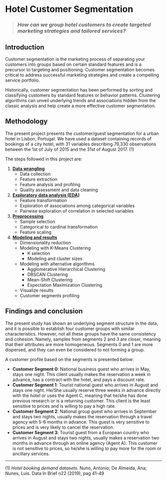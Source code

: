 # Hotel Customer Segmentation

> ### *How can we group hotel customers to create targeted marketing strategies and tailored services?*

## Introduction
Customer segmentation is the marketing process of separating your customers into groups based on certain standard features and is a precursor to targeting and positioning. Customer segmentation becomes critical to address successful marketing strategies and create a compelling service portfolio. 

Historically, customer segmentation has been performed by sorting and classifying customers by standard features or behavior patterns. Clustering algorithms can unveil underlying trends and associations hidden from the classic analysis and help create a more effective customer segmentation.

## Methodology
The present project presents the customer/guest segmentation for a urban hotel in Lisbon, Portugal. We have used a dataset containing records of bookings of a city hotel, with 31 variables describing 79,330 observations between the 1st of July of 2015 and the 31st of August 2017. (1)

The steps followed in this project are:
1. **[Data wrangling](https://github.com/jvrnuno/Capstone-3/blob/main/notebooks/1_Collection_Inspection.ipynb)**
	- Data collection
	- Feature extraction
	- Feature analysis and profiling
	- Quality assessment and data cleaning
2. **[Exploratory data analysis (EDA)](https://github.com/jvrnuno/Capstone-3/blob/main/notebooks/2_exploratory_data_analysis.ipynb)**
	- Feature transformation
	- Exploration of associations among categorical variables
	- Pairwise exploration of correlation in selected variables
3. **[Preprocessing](https://github.com/jvrnuno/Capstone-3/blob/main/notebooks/3_Preprocessing.ipynb)**
	- Sample selection
	- Categorical to cardinal transformation
	- Feature scaling
4. **[Modeling and results](https://github.com/jvrnuno/Capstone-3/blob/main/notebooks/4_Modeling.ipynb)**
	- Dimensionality reduction
	- Modeling with K-Means Clustering
		- K selection
		- Modeling and cluster sizes
	- Modeling with alternative algorithms
		- Agglomerative Hierarchical Clustering
		- DBSCAN Clustering
		- Mean-Shift Clustering
		- Expectation Maximization Clustering
	- Visualize results
	- Customer segments profiling

## Findings and conclusion
The present study has shown an underlying segment structure in the data, and it is possible to establish four customer groups with similar characteristics. However, not all these groups have the same consistency and cohesion. Namely, samples from segments 2 and 3 are closer, meaning that their attributes are more homogeneous. Segments 0 and 1 are more dispersed, and they can even be considered to not forming a group.

A customer profile based on the segments is presented below:

- **Customer Segment 0**: National business guest who arrives in May, stays one night. This client usually makes the reservation a week in advance, has a contract with the hotel, and pays a discount rate.
- **Customer Segment 1**: Tourist national guest who arrives in August and stays one night. He/She usually reserve three weeks in advance directly with the hotel or uses the Agent C, meaning that he/she has done previous research or is a returning customer. This client is the least sensitive to prices and is willing to pay a high rate.
- **Customer Segment 2**: National group guest who arrives in September and stays two nights, usually makes the reservation through a travel agency with 5-6 months in advance. This guest is very sensitive to prices and is very likely to cancel the reservation.
- **Customer Segment 3**: Tourist guest from a European country who arrives in August and stays two nights, usually makes a reservation two months in advance through an online agency (Agent A). This customer is not sensitive to prices, so he/she is willing to pay more for the room or ancillary services.
---
(1) *Hotel booking demand datasets*. Nuno, Antonio; De Almeida, Ana; Nunes, Luis. Data In Brief n22 (2019), pag 41-49